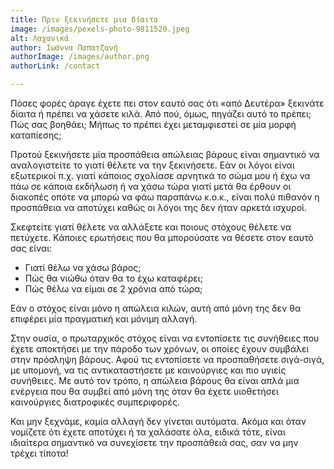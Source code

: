 ```yaml
---
title: Πριν ξεκινήσετε μια δίαιτα
image: /images/pexels-photo-9811520.jpeg
alt: Λαχανικά
author: Ιωάννα Παπατζανή
authorImage: /images/author.png
authorLink: /contact

---
```


Πόσες φορές άραγε έχετε πει στον εαυτό σας ότι  «από Δευτέρα» ξεκινάτε δίαιτα ή πρέπει να χάσετε κιλά. Από πού, όμως, πηγάζει αυτό το πρέπει; Πώς σας βοηθάει; Μήπως το πρέπει έχει μεταμφιεστεί σε μία μορφή καταπίεσης; 

Προτού ξεκινήσετε μία προσπάθεια απώλειας βάρους είναι σημαντικό να αναλογιστείτε το γιατί θέλετε να την ξεκινήσετε. Εάν οι λόγοι είναι εξωτερικοί π.χ. γιατί κάποιος σχολίασε αρνητικά το σώμα μου ή έχω να πάω σε κάποια εκδήλωση ή να χάσω τώρα γιατί μετά θα έρθουν οι διακοπές οπότε να μπορώ να φάω παραπάνω κ.ο.κ., είναι πολύ πιθανόν η προσπάθεια να αποτύχει καθώς οι λόγοι της δεν ήταν αρκετά ισχυροί.

Σκεφτείτε γιατί θέλετε να αλλάξετε και ποιους στόχους θέλετε να πετύχετε. Κάποιες ερωτήσεις που θα μπορούσατε να θέσετε στον εαυτό σας είναι:

- Γιατί θέλω να χάσω βάρος;
- Πώς θα νιώθω όταν θα το έχω καταφέρει; 
- Πώς θέλω να είμαι σε 2 χρόνια από τώρα;

Εάν ο στόχος είναι μόνο η απώλεια κιλών, αυτή από μόνη της δεν θα επιφέρει μία πραγματική και μόνιμη αλλαγή.

Στην ουσία, ο πρωταρχικός στόχος είναι να εντοπίσετε τις συνήθειες που έχετε αποκτήσει με την πάροδο των χρόνων, οι οποίες έχουν συμβάλει στην πρόσληψη βάρους.  Αφού τις εντοπίσετε να προσπαθήσετε σιγά-σιγά, με υπομονή, να τις αντικαταστήσετε με καινούργιες και πιο υγιείς συνήθειες. Με αυτό τον τρόπο, η απώλεια βάρους θα είναι απλά μια ενέργεια που θα συμβεί από μόνη της όταν θα έχετε υιοθετήσει καινούργιες διατροφικές συμπεριφορές.

Και μην ξεχνάμε, καμία αλλαγή δεν γίνεται αυτόματα.  Ακόμα και όταν νομίζετε ότι έχετε αποτύχει ή τα χαλάσατε όλα, ειδικά τότε, είναι ιδιαίτερα σημαντικό να συνεχίσετε την προσπάθειά σας, σαν να μην τρέχει τίποτα! 
